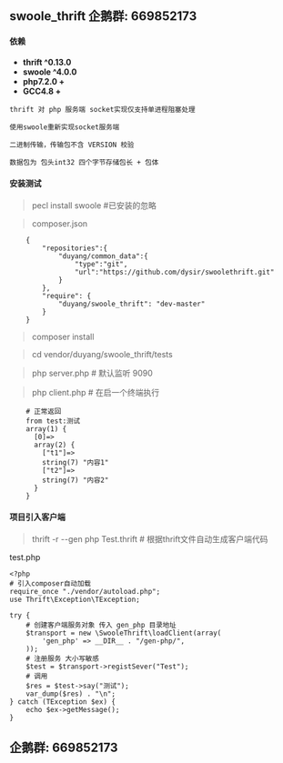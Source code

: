 ## swoole_thrift 企鹅群: 669852173

#### 依赖
- **thrift ^0.13.0**
- **swoole ^4.0.0**
- **php7.2.0 +**
- **GCC4.8 +**

```
thrift 对 php 服务端 socket实现仅支持单进程阻塞处理

使用swoole重新实现socket服务端

二进制传输，传输包不含 VERSION 校验

数据包为 包头int32 四个字节存储包长 + 包体
```


#### 安装测试

> pecl install swoole #已安装的忽略

> composer.json


```
    {
        "repositories":{
            "duyang/common_data":{
                "type":"git",
                "url":"https://github.com/dysir/swoolethrift.git"
            }
        },
        "require": {
            "duyang/swoole_thrift": "dev-master"
        }
    }

```
>  composer install

>  cd vendor/duyang/swoole_thrift/tests

>  php server.php # 默认监听 9090

> php client.php   # 在启一个终端执行


``` 
    # 正常返回
    from test:测试
    array(1) {
      [0]=>
      array(2) {
        ["t1"]=>
        string(7) "内容1"
        ["t2"]=>
        string(7) "内容2"
      }
    }
```

#### 项目引入客户端

> thrift -r --gen php Test.thrift # 根据thrift文件自动生成客户端代码

test.php
```
<?php
# 引入composer自动加载 
require_once "./vendor/autoload.php";
use Thrift\Exception\TException;

try {
    # 创建客户端服务对象 传入 gen_php 目录地址
    $transport = new \SwooleThrift\loadClient(array(
        'gen_php' => __DIR__ . "/gen-php/",
    ));
    # 注册服务 大小写敏感
    $test = $transport->registSever("Test");
    # 调用
    $res = $test->say("测试");
    var_dump($res) . "\n";
} catch (TException $ex) {
    echo $ex->getMessage();
}

```


## 企鹅群: 669852173